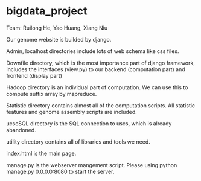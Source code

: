 bigdata_project
===============

Team: Ruilong He, Yao Huang, Xiang Niu

Our genome website is builded by django.
 
Admin, localhost directories include lots of web schema like css files.

Downfile directory, which is the most importance part of django framework, includes the interfaces (view.py) to our backend (computation part) and frontend (display part)

Hadoop directory is an individual part of computation. We can use this to compute suffix array by mapreduce.

Statistic directory contains almost all of the computation scripts. All statistic features and genome assembly scripts are included.

ucscSQL directory is the SQL connection to uscs, which is already abandoned.

utility directory contains all of libraries and tools we need.

index.html is the main page.

manage.py is the webserver mangement script. Please using python manage.py 0.0.0.0:8080 to start the server.



